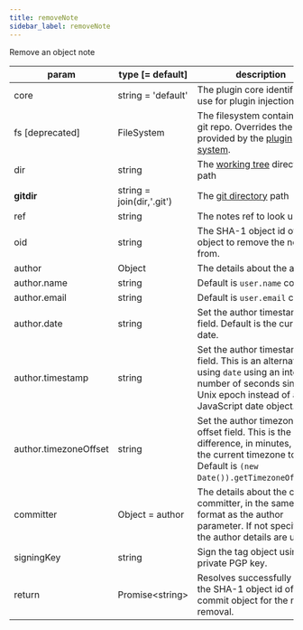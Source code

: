 ```yaml
---
title: removeNote
sidebar_label: removeNote
---
```


Remove an object note

| param                 | type [= default]          | description                                                                                                                                                         |
| --------------------- | ------------------------- | ------------------------------------------------------------------------------------------------------------------------------------------------------------------- |
| core                  | string = 'default'        | The plugin core identifier to use for plugin injection                                                                                                              |
| fs [deprecated]       | FileSystem                | The filesystem containing the git repo. Overrides the fs provided by the [plugin system](./plugin_fs.md).                                                           |
| dir                   | string                    | The [working tree](dir-vs-gitdir.md) directory path                                                                                                                 |
| **gitdir**            | string = join(dir,'.git') | The [git directory](dir-vs-gitdir.md) path                                                                                                                          |
| ref                   | string                    | The notes ref to look under                                                                                                                                         |
| oid                   | string                    | The SHA-1 object id of the object to remove the note from.                                                                                                          |
| author                | Object                    | The details about the author.                                                                                                                                       |
| author.name           | string                    | Default is `user.name` config.                                                                                                                                      |
| author.email          | string                    | Default is `user.email` config.                                                                                                                                     |
| author.date           | string                    | Set the author timestamp field. Default is the current date.                                                                                                        |
| author.timestamp      | string                    | Set the author timestamp field. This is an alternative to using `date` using an integer number of seconds since the Unix epoch instead of a JavaScript date object. |
| author.timezoneOffset | string                    | Set the author timezone offset field. This is the difference, in minutes, from the current timezone to UTC. Default is `(new Date()).getTimezoneOffset()`.          |
| committer             | Object = author           | The details about the commit committer, in the same format as the author parameter. If not specified, the author details are used.                                  |
| signingKey            | string                    | Sign the tag object using this private PGP key.                                                                                                                     |
| return                | Promise\<string\>         | Resolves successfully with the SHA-1 object id of the commit object for the note removal.                                                                           |

<script>
(function rewriteEditLink() {
  const el = document.querySelector('a.edit-page-link.button');
  if (el) {
    el.href = 'https://github.com/isomorphic-git/isomorphic-git/edit/master/src/commands/removeNote.js';
  }
})();
</script>